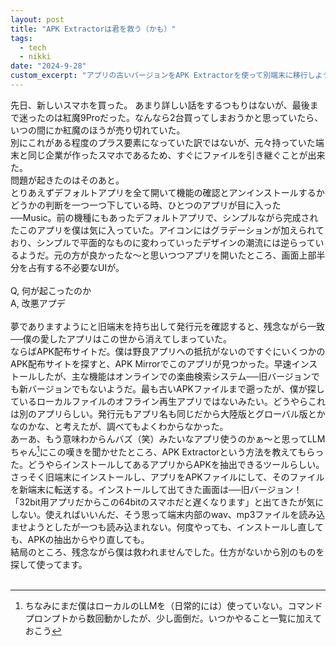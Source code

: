 ```yaml
---
layout: post
title: "APK Extractorは君を救う（かも）"
tags:
  - tech
  - nikki
date: "2024-9-28"
custom_excerpt: "アプリの古いバージョンをAPK Extractorを使って別端末に移行しようとした話"
---
```

先日、新しいスマホを買った。
あまり詳しい話をするつもりはないが、最後まで迷ったのは紅魔9Proだった。なんなら2台買ってしまおうかと思っていたら、いつの間にか紅魔のほうが売り切れていた。<br>
別にこれがある程度のプラス要素になっていた訳ではないが、元々持っていた端末と同じ企業が作ったスマホであるため、すぐにファイルを引き継ぐことが出来た。<br>
問題が起きたのはそのあと。<br>
とりあえずデフォルトアプリを全て開いて機能の確認とアンインストールするかどうかの判断を一つ一つ下している時、ひとつのアプリが目に入った──Music。前の機種にもあったデフォルトアプリで、シンプルながら完成されたこのアプリを僕は気に入っていた。アイコンにはグラデーションが加えられており、シンプルで平面的なものに変わっていったデザインの潮流には逆らっているようだ。元の方が良かったな〜と思いつつアプリを開いたところ、画面上部半分を占有する不必要なUIが。<br>
<br>
Q, 何が起こったのか<br>
A, 改悪アプデ<br>
<br>
夢でありますようにと旧端末を持ち出して発行元を確認すると、残念ながら一致──僕の愛したアプリはこの世から消えてしまっていた。<br>
ならばAPK配布サイトだ。僕は野良アプリへの抵抗がないのですぐにいくつかのAPK配布サイトを探すと、APK Mirrorでこのアプリが見つかった。早速インストールしたが、主な機能はオンラインでの楽曲検索システム──旧バージョンでも新バージョンでもないようだ。最も古いAPKファイルまで遡ったが、僕が探しているローカルファイルのオフライン再生アプリではないみたい。どうやらこれは別のアプリらしい。発行元もアプリ名も同じだから大陸版とグローバル版とかなのかな、と考えたが、調べてもよくわからなかった。<br>
あーあ、もう意味わからんバズ（笑）みたいなアプリ使うのかぁ〜と思ってLLMちゃん[^1]にこの嘆きを聞かせたところ、APK Extractorという方法を教えてもらった。どうやらインストールしてあるアプリからAPKを抽出できるツールらしい。<br>
さっそく旧端末にインストールし、アプリをAPKファイルにして、そのファイルを新端末に転送する。インストールして出てきた画面は──旧バージョン！<br>
「32bit用アプリだからこの64bitのスマホだと遅くなります」と出てきたが気にしない。使えればいいんだ、そう思って端末内部のwav、mp3ファイルを読み込ませようとしたが一つも読み込まれない。何度やっても、インストールし直しても、APKの抽出からやり直しても。<br>
結局のところ、残念ながら僕は救われませんでした。仕方がないから別のものを探して使ってます。<br>
<br>

[^1]: ちなみにまだ僕はローカルのLLMを（日常的には）使っていない。コマンドプロンプトから数回動かしたが、少し面倒だ。いつかやること一覧に加えておこう



